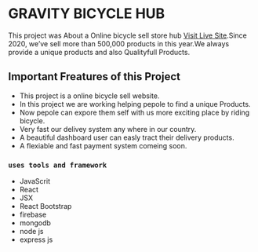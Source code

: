 # GRAVITY BICYCLE HUB

This project was About a Online bicycle sell store hub [Visit Live Site](https://travel-vacation-resort.web.app/).Since 2020, we’ve sell more than 500,000 products in this year.We always provide a unique products and also Qualityfull Products.

## Important Freatures of this Project
- This project is a online bicycle sell website.
- In this project we are working helping pepole to find a unique Products.
- Now pepole can expore them self with us more exciting place by riding bicycle.
- Very fast our delivey system any where in our country.
- A beautiful dashboard user can easly tract their delivery products.
- A flexiable and fast payment system comeing soon.



### `uses tools and framework`
- JavaScrit
- React
- JSX
- React Bootstrap
- firebase
- mongodb
- node js
- express js


